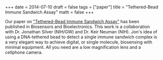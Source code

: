 +++
date = 2014-07-10
draft = false
tags = ["paper"]
title = "Tethered-Bead Immune Sandwich Assay"
math = false
+++

Our paper on ["Tethered-Bead Immune Sandwich Assay"](http://www.sciencedirect.com/science/article/pii/S095656631400503X) has been published in Biosensors and Bioelectronics. This work is a collaboration with Dr. Jonathan Silver (NIH/GW) and Dr. Keir Neuman (NIH).
Jon's idea of using a DNA-tethered bead to detect a single immune sandwich complex is a very elegant way to achieve digital, or single molecule, biosensing with minimal equipment. All you need are a low magnification lens and a cellphone camera.